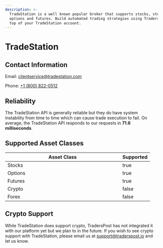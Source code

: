 ```yaml
---
description: >-
  TradeStation is a well known popular broker that supports stocks, stock
  options and futures. Build automated trading strategies using TradersPost on
  top of your TradeStation account.
---
```


# TradeStation

## Contact Information

Email: [clientservice@tradestation.com](mailto:clientservice@tradestation.com)

Phone: [+1 (800) 822-0512](tel:18008220512)

## Reliability

The TradeStation API is generally reliable but they do have system instability from time to time which can cause trade execution to fail. On average, the TradeStation API responds to our requests in **71.6 milliseconds**.

## Supported Asset Classes

<table><thead><tr><th width="363">Asset Class</th><th data-type="checkbox">Supported</th></tr></thead><tbody><tr><td>Stocks</td><td>true</td></tr><tr><td>Options</td><td>true</td></tr><tr><td>Futures</td><td>true</td></tr><tr><td>Crypto</td><td>false</td></tr><tr><td>Forex</td><td>false</td></tr></tbody></table>

## Crypto Support

While TradeStation does support crypto, TradersPost has not integrated it with our platform yet but we plan to in the future. If you wish to see crypto support with TradeStation, please email us at [support@traderspost.io](mailto:support@traderspost.io) and let us know.
